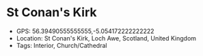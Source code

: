 # St Conan's Kirk

- GPS: 56.39490555555555,-5.054172222222222
- Location: St Conan's Kirk, Loch Awe, Scotland, United Kingdom
- Tags: Interior, Church/Cathedral
